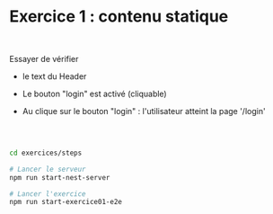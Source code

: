 <!-- .slide: class="center" -->

# Exercice 1 : contenu statique
<br/>

Essayer de vérifier 

 * le text du Header
  
 * Le bouton "login" est activé (cliquable)
  
 * Au clique sur le bouton "login" : l'utilisateur atteint la page '/login'

<br/>

```bash

cd exercices/steps

# Lancer le serveur
npm run start-nest-server

# Lancer l'exercice
npm run start-exercice01-e2e


```

